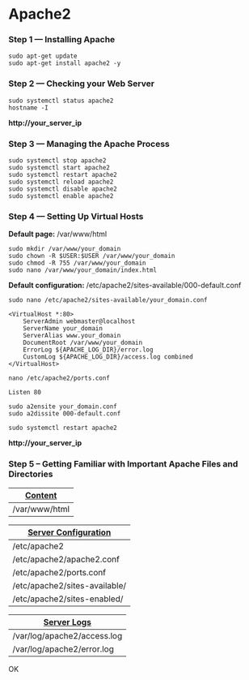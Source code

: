 # Apache2

### Step 1 — Installing Apache

```
sudo apt-get update
sudo apt-get install apache2 -y
```

### Step 2 — Checking your Web Server

```
sudo systemctl status apache2
hostname -I
```

**http://your_server_ip**

### Step 3 — Managing the Apache Process

```
sudo systemctl stop apache2
sudo systemctl start apache2
sudo systemctl restart apache2
sudo systemctl reload apache2
sudo systemctl disable apache2
sudo systemctl enable apache2
```

### Step 4 — Setting Up Virtual Hosts

**Default page:** /var/www/html

```
sudo mkdir /var/www/your_domain
sudo chown -R $USER:$USER /var/www/your_domain
sudo chmod -R 755 /var/www/your_domain
sudo nano /var/www/your_domain/index.html
```

**Default configuration:** /etc/apache2/sites-available/000-default.conf

```
sudo nano /etc/apache2/sites-available/your_domain.conf
```

```
<VirtualHost *:80>
    ServerAdmin webmaster@localhost
    ServerName your_domain
    ServerAlias www.your_domain
    DocumentRoot /var/www/your_domain
    ErrorLog ${APACHE_LOG_DIR}/error.log
    CustomLog ${APACHE_LOG_DIR}/access.log combined
</VirtualHost>
```

```
nano /etc/apache2/ports.conf
```

```
Listen 80
```

```
sudo a2ensite your_domain.conf
sudo a2dissite 000-default.conf
```

```
sudo systemctl restart apache2
```

**http://your_server_ip**

### Step 5 – Getting Familiar with Important Apache Files and Directories

| <ins>Content</ins>      
| ------------- 
| /var/www/html

| <ins>Server Configuration</ins>
| -------------
| /etc/apache2 
| /etc/apache2/apache2.conf
| /etc/apache2/ports.conf
| /etc/apache2/sites-available/
| /etc/apache2/sites-enabled/

| <ins>Server Logs</ins>
| -------------
| /var/log/apache2/access.log
| /var/log/apache2/error.log

OK